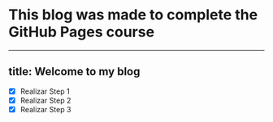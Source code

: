 # This blog was made to complete the GitHub Pages course
---
title: Welcome to my blog
---

- [x] Realizar Step 1
- [x] Realizar Step 2
- [x] Realizar Step 3
